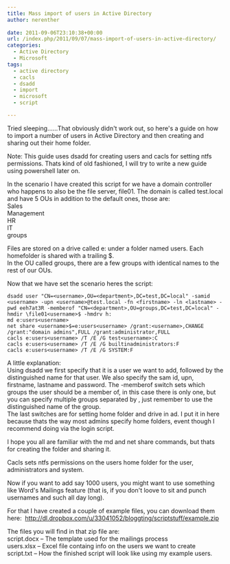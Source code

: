 ```yaml
---
title: Mass import of users in Active Directory
author: nerenther
 
date: 2011-09-06T23:10:38+00:00
url: /index.php/2011/09/07/mass-import-of-users-in-active-directory/
categories:
  - Active Directory
  - Microsoft
tags:
  - active directory
  - cacls
  - dsadd
  - import
  - microsoft
  - script

---
```

Tried sleeping&#8230;&#8230;That obviously didn't work out, so here's a guide on how to import a number of users in Active Directory and then creating and sharing out their home folder.

Note: This guide uses dsadd for creating users and cacls for setting ntfs permissions. Thats kind of old fashioned, I will try to write a new guide using powershell later on.

In the scenario I have created this script for we have a domain controller who happens to also be the file server, file01. The domain is called test.local and have 5 OUs in addition to the default ones, those are:  
Sales  
Management  
HR  
IT  
groups

Files are stored on a drive called e: under a folder named users. Each homefolder is shared with a trailing $.  
In the OU called groups, there are a few groups with identical names to the rest of our OUs.

Now that we have set the scenario heres the script:

```
dsadd user "CN=<username>,OU=<department>,DC=test,DC=local" -samid <username> -upn <username>@test.local -fn <firstname> -ln <lastname> -pwd eeh7at3R -memberof "CN=<department>,OU=groups,DC=test,DC=local" -hmdir \file01<username>$ -hmdrv h:
md e:users<username>
net share <username>$=e:users<username> /grant:<username>,CHANGE /grant:"domain admins",FULL /grant:administrator,FULL
cacls e:users<username> /T /E /G test<username>:C
cacls e:users<username> /T /E /G builtinadministrators:F
cacls e:users<username> /T /E /G SYSTEM:F 
```

A little explanation:  
Using dsadd we first specify that it is a user we want to add, followed by the distinguished name for that user. We also specify the sam id, upn, firstname, lastname and password. The -memberof switch sets which groups the user should be a member of, in this case there is only one, but you can specify multiple groups separated by , just remember to use the distinguished name of the group.  
The last switches are for setting home folder and drive in ad. I put it in here because thats the way most admins specify home folders, event though I recommend doing via the login script.

I hope you all are familiar with the md and net share commands, but thats for creating the folder and sharing it.

Cacls sets ntfs permissions on the users home folder for the user, administrators and system.

Now if you want to add say 1000 users, you might want to use something like Word's Mailings feature (that is, if you don't loove to sit and punch usernames and such all day long).

For that I have created a couple of example files, you can download them here:  <a title="http://dl.dropbox.com/u/33041052/bloggting/scriptstuff/example.zip" href="http://dl.dropbox.com/u/33041052/bloggting/scriptstuff/example.zip" target="_blank" rel="noopener">http://dl.dropbox.com/u/33041052/bloggting/scriptstuff/example.zip</a>

The files you will find in that zip file are:  
script.docx &#8211; The template used for the mailings process  
users.xlsx &#8211; Excel file containg info on the users we want to create  
script.txt &#8211; How the finished script will look like using my example users.
